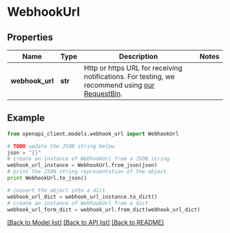 # WebhookUrl


## Properties
Name | Type | Description | Notes
------------ | ------------- | ------------- | -------------
**webhook_url** | **str** | Http or https URL for receiving notifications. For testing, we recommend using [our RequestBin](http://bin.1msg.io). | 

## Example

```python
from openapi_client.models.webhook_url import WebhookUrl

# TODO update the JSON string below
json = "{}"
# create an instance of WebhookUrl from a JSON string
webhook_url_instance = WebhookUrl.from_json(json)
# print the JSON string representation of the object
print WebhookUrl.to_json()

# convert the object into a dict
webhook_url_dict = webhook_url_instance.to_dict()
# create an instance of WebhookUrl from a dict
webhook_url_form_dict = webhook_url.from_dict(webhook_url_dict)
```
[[Back to Model list]](../README.md#documentation-for-models) [[Back to API list]](../README.md#documentation-for-api-endpoints) [[Back to README]](../README.md)


